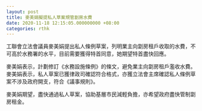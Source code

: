 ```yaml
---
layout: post
title: 麥美娟擬提私人草案規管劏房水費
date: 2020-11-18 12:15:05.000000000 +08:00
categories: rthk
---
```


工聯會立法會議員麥美娟提出私人條例草案，列明業主向劏房租戶收取的水費，不可高於水務署的水平，目前需要獲得特首同意，她期望特首盡快回應。

麥美娟表示，計劃修訂《水務設施條例》的條文，避免業主向劏房租戶濫收水費。麥美娟表示，私人草案已獲律政司確認符合格式，亦獲立法會主席確認私人條例草案不涉及政府開支，符合《議事規則》。

麥美娟期望，盡快通過私人草案，協助基層市民減輕負擔，亦希望政府盡快管制劏房租金。
